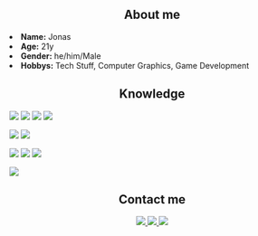 

<h2 align="center">About me</h2>
<li>
 <b>Name:</b> Jonas
</li>

<li>
 <b>Age:</b> 21y
</li>

<li>
<b>Gender:</b> he/him/Male
</li>

<li>
<b>Hobbys:</b> Tech Stuff, Computer Graphics, Game Development
</li>

###

<h2 align="center">Knowledge</h2>

<img src="https://img.shields.io/badge/html5-%23E34F26.svg?style=for-the-badge&logo=html5&logoColor=white"/> <img src="https://img.shields.io/badge/css3%20-%231572B6.svg?&style=for-the-badge&logo=css3&logoColor=white"/> <img src="https://img.shields.io/badge/typescript-%23007ACC.svg?style=for-the-badge&logo=typescript&logoColor=white"/> <img src="https://img.shields.io/badge/react-%2320232a.svg?style=for-the-badge&logo=react&logoColor=%2361DAFB"/> 

<img src="https://img.shields.io/badge/python-3670A0?style=for-the-badge&logo=python&logoColor=ffdd54"/> <img src="https://img.shields.io/badge/flask-%23000.svg?style=for-the-badge&logo=flask&logoColor=white" /> <br>

<img src="https://img.shields.io/badge/c-%2300599C.svg?style=for-the-badge&logo=c&logoColor=white"/> <img src="https://img.shields.io/badge/c++-%2300599C.svg?style=for-the-badge&logo=c%2B%2B&logoColor=white"/> <img src="https://img.shields.io/badge/OpenGL-%23FFFFFF.svg?style=for-the-badge&logo=opengl"/>

<img src="https://img.shields.io/badge/git%20-%23F05033.svg?&style=for-the-badge&logo=git&logoColor=white"/>
<br>
</p>

###

<h2 align="center">Contact me</h2>

<p align="center">
  <a href="https://instagram.com/jonas.cmaismais" target="_blank">
    <img src="https://img.shields.io/badge/JonasVsc-%23E4405F.svg?style=for-the-badge&logo=Instagram&logoColor=white"/>
  </a>
    
  <a href="https://discord.com/users/jonasvsc" target="_blank">
    <img src="https://img.shields.io/badge/JonasVsc%20-%237289DA.svg?&style=for-the-badge&logo=discord&logoColor=white"/>
  </a>

  <a href="https://www.linkedin.com/in/jonasvasconcelosbarbosa/" target="_blank">
    <img src="https://img.shields.io/badge/JonasVsc-%230077B5.svg?style=for-the-badge&logo=linkedin&logoColor=white"/>
  </a>
</p>








